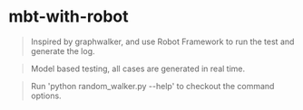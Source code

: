 # mbt-with-robot

> Inspired by graphwalker, and use Robot Framework to run the test and generate the log.

> Model based testing, all cases are generated in real time.

> Run 'python random_walker.py --help' to checkout the command options.
